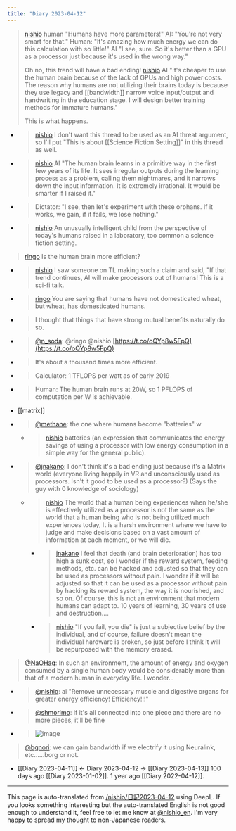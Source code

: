 ```yaml
---
title: "Diary 2023-04-12"
---
```



> [nishio](https://twitter.com/nishio/status/1645948930939842561) human "Humans have more parameters!"
>  AI: "You're not very smart for that."
>  Human: "It's amazing how much energy we can do this calculation with so little!"
>  AI "I see, sure. So it's better than a GPU as a processor just because it's used in the wrong way."
>
>  Oh no, this trend will have a bad ending!
> [nishio](https://twitter.com/nishio/status/1645951006130450432) AI "It's cheaper to use the human brain because of the lack of GPUs and high power costs. The reason why humans are not utilizing their brains today is because they use legacy and [[bandwidth]] narrow voice input/output and handwriting in the education stage. I will design better training methods for immature humans."
>
>  This is what happens.
- > [nishio](https://twitter.com/nishio/status/1645953266218598402) I don't want this thread to be used as an AI threat argument, so I'll put "This is about [[Science Fiction Setting]]" in this thread as well.
- > [nishio](https://twitter.com/nishio/status/1645956101236719619) AI "The human brain learns in a primitive way in the first few years of its life. It sees irregular outputs during the learning process as a problem, calling them nightmares, and it narrows down the input information. It is extremely irrational. It would be smarter if I raised it."
- >  Dictator: "I see, then let's experiment with these orphans. If it works, we gain, if it fails, we lose nothing."
- > [nishio](https://twitter.com/nishio/status/1645957053440229378) An unusually intelligent child from the perspective of today's humans raised in a laboratory, too common a science fiction setting.

> [ringo](https://twitter.com/ringo/status/1645950281463771137) Is the human brain more efficient?
- > [nishio](https://twitter.com/nishio/status/1645951554976088064) I saw someone on TL making such a claim and said, "If that trend continues, AI will make processors out of humans! This is a sci-fi talk.
- > [ringo](https://twitter.com/ringo/status/1645954599344553984) You are saying that humans have not domesticated wheat, but wheat, has domesticated humans.
- >  I thought that things that have strong mutual benefits naturally do so.
- > [@n_soda](https://twitter.com/n_soda/status/1645978197450977280): @ringo @nishio [https://t.co/oQYp8w5FpQ](https://t.co/oQYp8w5FpQ)
- >  It's about a thousand times more efficient.
- > Calculator: 1 TFLOPS per watt as of early 2019
- > Human: The human brain runs at 20W, so 1 PFLOPS of computation per W is achievable.

- [[matrix]]
- > [@methane](https://twitter.com/methane/status/1645957557868199937): the one where humans become "batteries" w
    - > [nishio](https://twitter.com/nishio/status/1645959393257861120) batteries (an expression that communicates the energy savings of using a processor with low energy consumption in a simple way for the general public).
- > [@jnakano](https://twitter.com/jnakano/status/1645957432475254787): I don't think it's a bad ending just because it's a Matrix world (everyone living happily in VR and unconsciously used as processors. Isn't it good to be used as a processor?) (Says the guy with 0 knowledge of sociology)
    - > [nishio](https://twitter.com/nishio/status/1645961539101523970) The world that a human being experiences when he/she is effectively utilized as a processor is not the same as the world that a human being who is not being utilized much experiences today, It is a harsh environment where we have to judge and make decisions based on a vast amount of information at each moment, or we will die.
        - > [jnakano](https://twitter.com/jnakano/status/1645963046257594368) I feel that death (and brain deterioration) has too high a sunk cost, so I wonder if the reward system, feeding methods, etc. can be hacked and adjusted so that they can be used as processors without pain. I wonder if it will be adjusted so that it can be used as a processor without pain by hacking its reward system, the way it is nourished, and so on. Of course, this is not an environment that modern humans can adapt to. 10 years of learning, 30 years of use and destruction....
        - > [nishio](https://twitter.com/nishio/status/1645964120079073280) "If you fail, you die" is just a subjective belief by the individual, and of course, failure doesn't mean the individual hardware is broken, so just before I think it will be repurposed with the memory erased.

> [@NaOHaq](https://twitter.com/NaOHaq/status/1645962498305298432): In such an environment, the amount of energy and oxygen consumed by a single human body would be considerably more than that of a modern human in everyday life. I wonder...
- > [@nishio](https://twitter.com/nishio/status/1645963497766027270): ai "Remove unnecessary muscle and digestive organs for greater energy efficiency! Efficiency!!!"
- > [@shmorimo](https://twitter.com/shmorimo/status/1645977438160297984): if it's all connected into one piece and there are no more pieces, it'll be fine
- > ![image](https://pbs.twimg.com/media/FtevwYiakAA0aMZ.jpg)

> [@bgnori](https://twitter.com/bgnori/status/1645964899548536832): we can gain bandwidth if we electrify it using Neuralink, etc......borg or not.

- [[Diary 2023-04-11]] ← Diary 2023-04-12 → [[Diary 2023-04-13]]
100 days ago [[Diary 2023-01-02]].
1 year ago [[Diary 2022-04-12]].
---
This page is auto-translated from [/nishio/日記2023-04-12](https://scrapbox.io/nishio/日記2023-04-12) using DeepL. If you looks something interesting but the auto-translated English is not good enough to understand it, feel free to let me know at [@nishio_en](https://twitter.com/nishio_en). I'm very happy to spread my thought to non-Japanese readers.